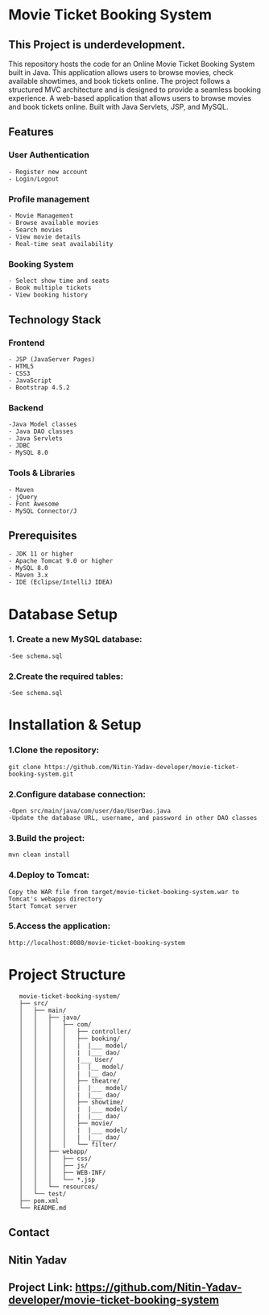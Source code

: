 # Movie Ticket Booking System
 ## This Project is underdevelopment.
  This repository hosts the code for an Online Movie Ticket Booking System built in Java. 
  This application allows users to browse movies, check available showtimes, and book tickets online. The project follows a structured MVC architecture and is designed to provide a seamless booking experience.
  A web-based application that allows users to browse movies and book tickets online. Built with Java Servlets, JSP, and MySQL.

## Features

   ### User Authentication
    - Register new account
    - Login/Logout
   ### Profile management

    - Movie Management
    - Browse available movies
    - Search movies
    - View movie details
    - Real-time seat availability

   ### Booking System
    - Select show time and seats
    - Book multiple tickets
    - View booking history

## Technology Stack

   ### Frontend
    - JSP (JavaServer Pages)
    - HTML5
    - CSS3
    - JavaScript
    - Bootstrap 4.5.2

   ### Backend
    -Java Model classes
    - Java DAO classes
    - Java Servlets
    - JDBC
    - MySQL 8.0
            

   ### Tools & Libraries
    - Maven
    - jQuery
    - Font Awesome
    - MySQL Connector/J

## Prerequisites

    - JDK 11 or higher
    - Apache Tomcat 9.0 or higher
    - MySQL 8.0
    - Maven 3.x
    - IDE (Eclipse/IntelliJ IDEA)

# Database Setup

   ### 1. Create a new MySQL database:
    -See schema.sql
                   
   ### 2.Create the required tables:
    -See schema.sql



# Installation & Setup
   ### 1.Clone the repository:
    git clone https://github.com/Nitin-Yadav-developer/movie-ticket-booking-system.git

  ### 2.Configure database connection:

    -Open src/main/java/com/user/dao/UserDao.java
    -Update the database URL, username, and password in other DAO classes

 ### 3.Build the project:
    mvn clean install
 ### 4.Deploy to Tomcat:

    Copy the WAR file from target/movie-ticket-booking-system.war to Tomcat's webapps directory
    Start Tomcat server
    
 ### 5.Access the application:
    http://localhost:8080/movie-ticket-booking-system
 # Project Structure
       movie-ticket-booking-system/
       ├── src/
       │   ├── main/
       │   │   ├── java/
       │   │   │   ├── com/
       │   │   │   │   ├── controller/
       │   │   │   │   ├── booking/
       │   │   │   │   |  |___ model/
       │   │   │   │   |  |___ dao/
       │   │   │   │   |___ User/
       │   │   │   │   |  |__ model/
       │   │   │   │   |  |__ dao/
       │   │   │   │   ├── theatre/
       │   │   │   │   |  |___ model/
       │   │   │   │   |  |___ dao/
       │   │   │   │   ├── showtime/
       │   │   │   │   |  |___ model/
       │   │   │   │   |  |___ dao/
       │   │   │   │   ├── movie/
       │   │   │   │   |  |___ model/
       │   │   │   │   |  |___ dao/
       │   │   │   │   └── filter/
       │   │   ├── webapp/
       │   │   │   ├── css/
       │   │   │   ├── js/
       │   │   │   ├── WEB-INF/
       │   │   │   └── *.jsp
       │   │   └── resources/
       │   └── test/
       ├── pom.xml
       └── README.md
## Contact
## Nitin Yadav 

## Project Link: https://github.com/Nitin-Yadav-developer/movie-ticket-booking-system
